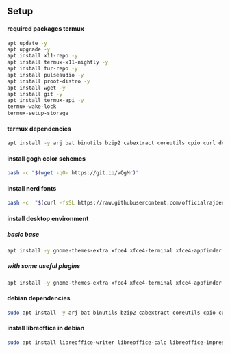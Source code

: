 ## Setup

#### required packages termux

```bash
apt update -y
apt upgrade -y
apt install x11-repo -y
apt install termux-x11-nightly -y
apt install tur-repo -y
apt install pulseaudio -y
apt install proot-distro -y
apt install wget -y
apt install git -y
apt install termux-api -y
termux-wake-lock
termux-setup-storage
```

#### termux dependencies

```bash
apt install -y arj bat binutils bzip2 cabextract coreutils cpio curl dconf-editor diffutils dialog evince eza fd file findutils fzf git grep gzip jq less lhasa lzip lzop make nala ncompress nodejs openssh openssl p7zip procps python python-pip ripgrep sed tar tmux unrar unzip uuid-utils neovim xz-utils zoxide zsh zstd
```

#### install gogh color schemes

```bash
bash -c "$(wget -qO- https://git.io/vQgMr)"
```

#### install nerd fonts

```bash
bash -c  "$(curl -fsSL https://raw.githubusercontent.com/officialrajdeepsingh/nerd-fonts-installer/main/install.sh)"
```

#### install desktop environment

##### basic base

```bash
apt install -y gnome-themes-extra xfce4 xfce4-terminal xfce4-appfinder xfce4-whiskermenu-plugin ristretto xfce4-pulseaudio-plugin firefox
```

##### with some useful plugins

```bash
apt install -y gnome-themes-extra xfce4 xfce4-terminal xfce4-appfinder xfce4-battery-plugin xfce4-clipman-plugin xfce4-screenshooter xfce4-whiskermenu-plugin ristretto xfce4-notifyd xfce4-pulseaudio-plugin firefox
```


#### debian dependencies

```bash
sudo apt install -y arj bat binutils bzip2 cabextract coreutils cpio curl dconf-cli diffutils dialog evince eza file findutils fzf git gnome-keyring gnome-keysign grep gzip jq less lhasa lzip lzop nala ncompress nodejs openssl p7zip procps python3 python3-pip ripgrep sed tar tmux unace unrar-free unzip uuid-runtime neovim xz-utils xdg-utils zoxide zsh zstd
```

#### install libreoffice in debian

```bash
sudo apt install libreoffice-writer libreoffice-calc libreoffice-impress
```
